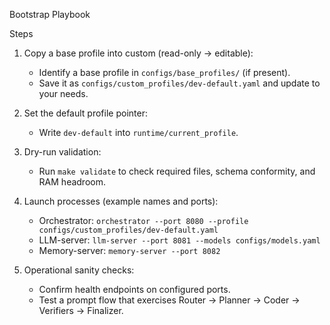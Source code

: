 Bootstrap Playbook

Steps
1) Copy a base profile into custom (read-only → editable):
   - Identify a base profile in `configs/base_profiles/` (if present).
   - Save it as `configs/custom_profiles/dev-default.yaml` and update to your needs.

2) Set the default profile pointer:
   - Write `dev-default` into `runtime/current_profile`.

3) Dry-run validation:
   - Run `make validate` to check required files, schema conformity, and RAM headroom.

4) Launch processes (example names and ports):
   - Orchestrator: `orchestrator --port 8080 --profile configs/custom_profiles/dev-default.yaml`
   - LLM-server: `llm-server --port 8081 --models configs/models.yaml`
   - Memory-server: `memory-server --port 8082`

5) Operational sanity checks:
   - Confirm health endpoints on configured ports.
   - Test a prompt flow that exercises Router → Planner → Coder → Verifiers → Finalizer.
